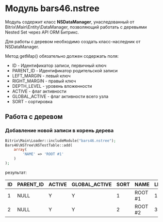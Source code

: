 # Модуль bars46.nstree
Модуль содержит класс **NSDataManager**, унаследованный от Bitrix\Main\Entity\DataManager, позволяющий работать с деревьями Nested Set через API ORM Битрикс.

Для работы с деревом необходимо создать класс-наследник от NSDataManager. 

Метод getMap() обязательно должен содержать поля:
<ul>
<li>ID - Идентификатор записи, первичный ключ</li>
<li>PARENT_ID - Идентификатор родительской записи</li>
<li>LEFT_MARGIN - левый ключ</li>
<li>RIGHT_MARGIN - правый ключ</li>
<li>DEPTH_LEVEL - уровень вложенности</li>
<li>ACTIVE - флаг активности</li>
<li>GLOBAL_ACTIVE - флаг активности всего узла</li>
<li>SORT - сортировка</li>
</ul>

## Работа с деревом

### Добавление новой записи в корень дерева
```php
Bitrix\Main\Loader::includeModule("bars46.nstree");
Bars46\NSTree\NSTestTable::add(
    array(
        'NAME' => 'ROOT #1'
    )
);
```
результат:

ID | PARENT_ID | ACTIVE | GLOBAL_ACTIVE | SORT | NAME | LEFT_MARGIN | RIGHT_MARGIN | DEPTH_LEVEL
-- | --------- | ------ | ------------- | ---- | ---- | ----------- | ------------ | -----------
1 | NULL | Y | Y | 1 | ROOT #1 | 1 | 2 | 1
2 | NULL | Y | Y | 2 | ROOT #2 | 3 | 4 | 1
